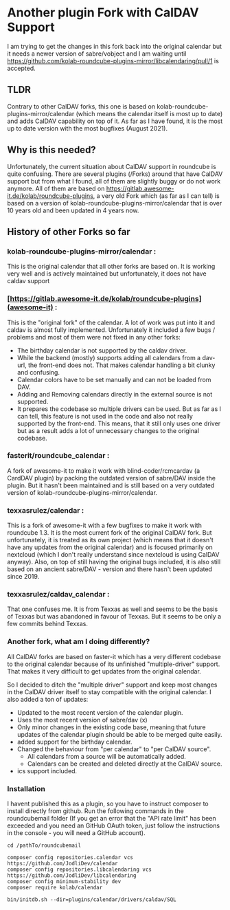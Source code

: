 # Another plugin Fork with CalDAV Support
I am trying to get the changes in this fork back into the original calendar but it needs a newer version of sabre/vobject and I am waiting until https://github.com/kolab-roundcube-plugins-mirror/libcalendaring/pull/1 is accepted.

## TLDR
Contrary to other CalDAV forks, this one is based on kolab-roundcube-plugins-mirror/calendar (which means the calendar itself is most up to date) and adds CalDAV capability on top of it. As far as I have found, it is the most up to date version with the most bugfixes (August 2021).

## Why is this needed?
Unfortunately, the current situation about CalDAV support in roundcube is quite confusing. There are several plugins (/Forks) around that have CalDAV support but from what I found, all of them are slightly buggy or do not work anymore.
All of them are based on <https://gitlab.awesome-it.de/kolab/roundcube-plugins>, a very old Fork which (as far as I can tell) is based on a version of kolab-roundcube-plugins-mirror/calendar that is over 10 years old and been updated in 4 years now.

## History of other Forks so far

### kolab-roundcube-plugins-mirror/calendar :
This is the original calendar that all other forks are based on. It is working very well and is actively maintained but unfortunately, it does not have caldav support

### [https://gitlab.awesome-it.de/kolab/roundcube-plugins](awesome-it) :
This is the "original fork" of the calendar. A lot of work was put into it and caldav is almost fully implemented. Unfortunately it included a few bugs / problems and most of them were not fixed in any other forks:
- The birthday calendar is not supported by the caldav driver.
- While the backend (mostly) supports adding all calendars from a dav-url, the front-end does not. That makes calendar handling a bit clunky and confusing.
- Calendar colors have to be set manually and can not be loaded from DAV.
- Adding and Removing calendars directly in the external source is not supported.
- It prepares the codebase so multiple drivers can be used. But as far as I can tell, this feature is not used in the code and also not really supported by the front-end. This means, that it still only uses one driver but as a result adds a lot of unnecessary changes to the original codebase.


### fasterit/roundcube_calendar :
A fork of awesome-it to make it work with blind-coder/rcmcardav (a CardDAV plugin) by packing the outdated version of sabre/DAV inside the plugin. But it hasn't been maintained and is still based on a very outdated version of kolab-roundcube-plugins-mirror/calendar.

### texxasrulez/calendar :
This is a fork of awesome-it with a few bugfixes to make it work with roundcube 1.3.
It is the most current fork of the original CalDAV fork. But unfortunately, it is treated as its own project (which means that it doesn't have any updates from the original calendar) and is focused primarily on nextcloud (which I don't really understand since nextcloud is using CalDAV anyway).
Also, on top of still having the original bugs included, it is also still based on an ancient sabre/DAV - version and there hasn't been updated since 2019.

### texxasrulez/caldav_calendar :
That one confuses me. It is from Texxas as well and seems to be the basis of Texxas but was abandoned in favour of Texxas. But it seems to be only a few commits behind Texxas.


### Another fork, what am I doing differently?

All CalDAV forks are based on faster-it which has a very different codebase to the original calendar because of its unfinished "multiple-driver" support. That makes it very difficult to get updates from the original calendar.

So I decided to ditch the "multiple driver" support and keep most changes in the CalDAV driver itself to stay compatible with the original calendar. I also added a ton of updates:
- Updated to the most recent version of the calendar plugin.
- Uses the most recent version of sabre/dav (x)
- Only minor changes in the existing code base, meaning that future updates of the calendar plugin should be able to be merged quite easily.
- added support for the birthday calendar.
- Changed the behaviour from "per calendar" to "per CalDAV source".
   - All calendars from a source will be automatically added.
   - Calendars can be created and deleted directly at the CalDAV source.
- ics support included.

### Installation
I havent published this as a plugin, so you have to instruct composer to install directly from github. Run the following commands in the roundcubemail folder
(If you get an error that the "API rate limit" has been exceeded and you need an GitHub OAuth token, just follow the instructions in the console - you will need a GitHub account).
```
cd /pathTo/roundcubemail

composer config repositories.calendar vcs https://github.com/JodliDev/calendar
composer config repositories.libcalendaring vcs https://github.com/JodliDev/libcalendaring
composer config minimum-stability dev
composer require kolab/calendar

bin/initdb.sh --dir=plugins/calendar/drivers/caldav/SQL
```
